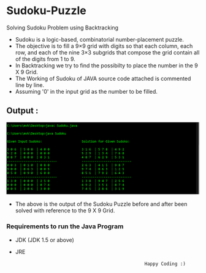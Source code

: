 # Sudoku-Puzzle
Solving Sudoku Problem using Backtracking 

* Sudoku is a logic-based, combinatorial number-placement puzzle. 
* The objective is to fill a 9×9 grid with digits so that each column, each row, and each of the nine 3×3 subgrids that compose the grid contain all of the digits from 1 to 9.
* In Backtracking we try to find the possibilty to place the number in the 9 X 9 Grid.
* The Working of Sudoku of JAVA source code attached is commented line by line.
* Assuming '0' in the input grid as the number to be filled.

## Output :

![](Output_Sudoku.png)

* The above is the output of the Sudoku Puzzle before and after been solved with reference to the 9 X 9 Grid.

### Requirements to run the Java Program

- JDK (JDK 1.5 or above)
- JRE 

                                                     Happy Coding :)
